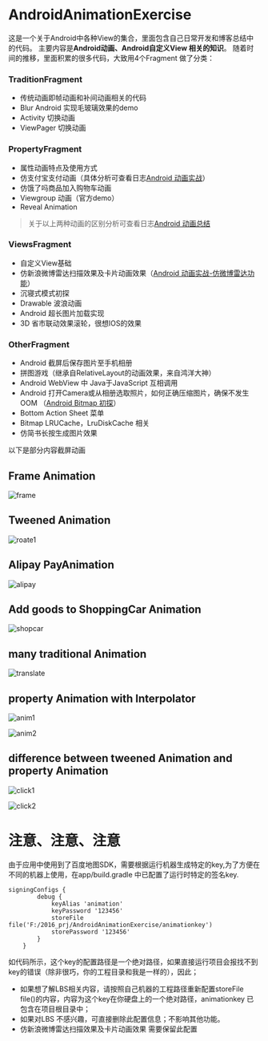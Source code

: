 




# AndroidAnimationExercise

这是一个关于Android中各种View的集合，里面包含自己日常开发和博客总结中的代码。
主要内容是**Android动画、Android自定义View 相关的知识**。
随着时间的推移，里面积累的很多代码，大致用4个Fragment 做了分类：

### TraditionFragment

- 传统动画即帧动画和补间动画相关的代码
- Blur Android 实现毛玻璃效果的demo
- Activity 切换动画
- ViewPager 切换动画

### PropertyFragment

- 属性动画特点及使用方式
- 仿支付宝支付动画（具体分析可查看日志[Android 动画实战](http://www.jianshu.com/p/d2e06a2e65ad)）
- 仿饿了吗商品加入购物车动画
- Viewgroup 动画（官方demo）
- Reveal Animation

>关于以上两种动画的区别分析可查看日志[Android 动画总结](http://www.jianshu.com/p/420629118c10)

### ViewsFragment

- 自定义View基础
- 仿新浪微博雷达扫描效果及卡片动画效果（[Android 动画实战-仿微博雷达功能](https://juejin.im/post/586d0f9eda2f600055cf3021)）
- 沉寝式模式初探
- Drawable 波浪动画
- Android 超长图片加载实现
- 3D 省市联动效果滚轮，很想IOS的效果

### OtherFragment

- Android 截屏后保存图片至手机相册
- 拼图游戏（继承自RelativeLayout的动画效果，来自鸿洋大神）
- Android WebView 中 Java于JavaScript 互相调用
- Android 打开Camera或从相册选取照片，如何正确压缩图片，确保不发生OOM （[Android Bitmap 初探](https://juejin.im/post/58bc1f11ac502e006b0957b7)）
- Bottom Action Sheet 菜单
- Bitmap LRUCache，LruDiskCache 相关
- 仿简书长按生成图片效果


以下是部分内容截屏动画



## Frame Animation ##

![frame](https://raw.githubusercontent.com/REBOOTERS/AndroidAnimationExercise/master/screen/frame.gif)

## Tweened Animation ##

![roate1](https://raw.githubusercontent.com/REBOOTERS/AndroidAnimationExercise/master/screen/rotate1.gif)

## Alipay PayAnimation ##

![alipay](https://raw.githubusercontent.com/REBOOTERS/AndroidAnimationExercise/master/screen/alipay.gif)

## Add goods to ShoppingCar Animation ##

![shopcar](https://raw.githubusercontent.com/REBOOTERS/AndroidAnimationExercise/master/screen/shopcar.gif)

## many traditional Animation ##

![translate](https://raw.githubusercontent.com/REBOOTERS/AndroidAnimationExercise/master/screen/translate.gif)

## property Animation with Interpolator ##

![anim1](https://raw.githubusercontent.com/REBOOTERS/AndroidAnimationExercise/master/screen/anim1.gif)

![anim2](https://raw.githubusercontent.com/REBOOTERS/AndroidAnimationExercise/master/screen/anim2.gif)

## difference between tweened Animation and property Animation

![click1](https://raw.githubusercontent.com/REBOOTERS/AndroidAnimationExercise/master/screen/click1.gif)

![click2](https://raw.githubusercontent.com/REBOOTERS/AndroidAnimationExercise/master/screen/click2.gif)


# 注意、注意、注意 #


由于应用中使用到了百度地图SDK，需要根据运行机器生成特定的key,为了方便在不同的机器上使用，在app/build.gradle 中已配置了运行时特定的签名key.

```
signingConfigs {
        debug {
            keyAlias 'animation'
            keyPassword '123456'
            storeFile file('F:/2016_prj/AndroidAnimationExercise/animationkey')
            storePassword '123456'
        }
    }

```

如代码所示，这个key的配置路径是一个绝对路径，如果直接运行项目会报找不到key的错误（除非很巧，你的工程目录和我是一样的），因此；
- 如果想了解LBS相关内容，请按照自己机器的工程路径重新配置storeFile file()的内容，内容为这个key在你硬盘上的一个绝对路径，animationkey 已包含在项目根目录中；
- 如果对LBS 不感兴趣，可直接删除此配置信息；不影响其他功能。
- 仿新浪微博雷达扫描效果及卡片动画效果 需要保留此配置